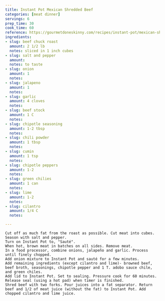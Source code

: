 ```yaml
---
title: Instant Pot Mexican Shredded Beef
categories: [meat dinner]
servings: 6
prep_time: 30
cook_time: 60
reference: https://gourmetdoneskinny.com/recipes/instant-pot/mexican-shredded-beef/
ingredients:
- slug: beef chuck roast
  amount: 2 1/2 lb
  notes: sliced in 1 inch cubes
- slug: salt and pepper
  amount:
  notes: to taste
- slug: onion
  amount: 1
  notes:
- slug: jalapeno
  amount: 1
  notes:
- slug: garlic
  amount: 4 cloves
  notes:
- slug: beef stock
  amount: 1 C
  notes:
- slug: chipotle seasoning
  amount: 1-2 tbsp
  notes:
- slug: chili powder
  amount: 1 tbsp
  notes:
- slug: cumin
  amount: 1 tsp
  notes:
- slug: chipotle peppers
  amount: 1-2
  notes:
- slug: green chilies
  amount: 1 can
  notes:
- slug: lime
  amount: 1-2
  notes:
- slug: cilantro
  amount: 1/4 C
  notes:

---
```


    Cut off as much fat from the roast as possible. Cut meat into cubes. Season with salt and pepper.
    Turn on Instant Pot to, "Sauté".
    When hot, brown meat in batches on all sides. Remove meat.
    In a food processor, combine onions, jalapeño and garlic. Process until finely chopped.
    Add onion mixture to Instant Pot and sauté for a few minutes.
    Add remaining ingredients (except cilantro and lime)- browned beef, beef broth, seasonings, chipotle pepper and 1 T. adobo sauce chile, and green chiles.
    Add lid to Instant Pot. Set to sealing. Pressure cook for 60 minutes. Release seal (using a hot pad) when timer is finished.
    Shred beef with two forks. Pour juices into a fat separator. Return beef and 1/2 of meat juice (without the fat) to Instant Pot. Add chopped cilantro and lime juice.